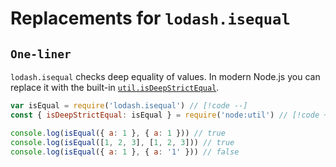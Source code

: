 # Replacements for `lodash.isequal`

## `One-liner`

`lodash.isequal` checks deep equality of values. In modern Node.js you can replace it with the built-in [`util.isDeepStrictEqual`](https://nodejs.org/api/util.html#utilisdeepstrictequalval1-val2).

```js
var isEqual = require('lodash.isequal') // [!code --]
const { isDeepStrictEqual: isEqual } = require('node:util') // [!code ++]

console.log(isEqual({ a: 1 }, { a: 1 })) // true
console.log(isEqual([1, 2, 3], [1, 2, 3])) // true
console.log(isEqual({ a: 1 }, { a: '1' })) // false
```
